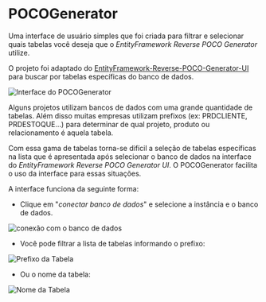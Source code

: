 # POCOGenerator
Uma interface de usuário simples que foi criada para filtrar e selecionar quais tabelas você deseja que o *EntityFramework Reverse POCO Generator* utilize.

O projeto foi adaptado do [EntityFramework-Reverse-POCO-Generator-UI](https://github.com/sjh37/EntityFramework-Reverse-POCO-Generator-UI) para buscar por tabelas específicas do banco de dados.

![Interface do POCOGenerator](https://github.com/diegoalvesat1/Patch-images/blob/master/POCO_Generator_UI.png)

Alguns projetos utilizam bancos de dados com uma grande quantidade de tabelas. Além disso muitas empresas utilizam prefixos (ex: PRDCLIENTE, PRDESTOQUE...) para determinar de qual projeto, produto ou relacionamento é aquela tabela.

Com essa gama de tabelas torna-se difícil a seleção de tabelas específicas na lista que é apresentada após selecionar o banco de dados na interface do *EntityFramework Reverse POCO Generator UI*. O POCOGenerator facilita o uso da interface para essas situações.

A interface funciona da seguinte forma:

* Clique em "*conectar banco de dados*" e selecione a instância e o banco de dados.

![conexão com o banco de dados](https://github.com/diegoalvesat1/Patch-images/blob/master/POCO_Generator_ConnectionDatabase.png)

* Você pode filtrar a lista de tabelas informando o prefixo:

![Prefixo da Tabela](https://github.com/diegoalvesat1/Patch-images/blob/master/POCO_Generator_Filter_Prefixo.png)

* Ou o nome da tabela:

![Nome da Tabela](https://github.com/diegoalvesat1/Patch-images/blob/master/POCO_Generator_Filter_Tabela.png)

